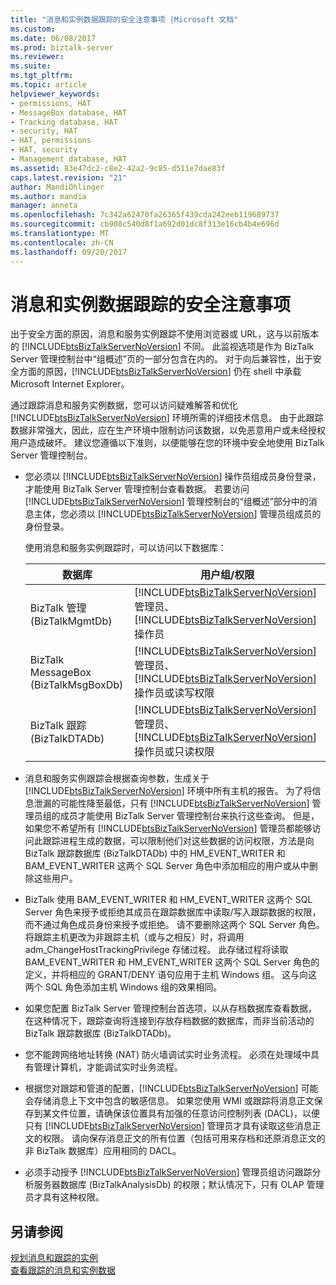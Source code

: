 ```yaml
---
title: "消息和实例数据跟踪的安全注意事项 |Microsoft 文档"
ms.custom: 
ms.date: 06/08/2017
ms.prod: biztalk-server
ms.reviewer: 
ms.suite: 
ms.tgt_pltfrm: 
ms.topic: article
helpviewer_keywords:
- permissions, HAT
- MessageBox database, HAT
- Tracking database, HAT
- security, HAT
- HAT, permissions
- HAT, security
- Management database, HAT
ms.assetid: 83e47dc2-c8e2-42a2-9c85-d511e7dae83f
caps.latest.revision: "21"
author: MandiOhlinger
ms.author: mandia
manager: anneta
ms.openlocfilehash: 7c342a62470fa26365f439cda242eeb119689737
ms.sourcegitcommit: cb908c540d8f1a692d01dc8f313e16cb4b4e696d
ms.translationtype: MT
ms.contentlocale: zh-CN
ms.lasthandoff: 09/20/2017
---
```

# <a name="security-considerations-for-message-and-instance-data-tracking"></a>消息和实例数据跟踪的安全注意事项
出于安全方面的原因，消息和服务实例跟踪不使用浏览器或 URL，这与以前版本的 [!INCLUDE[btsBizTalkServerNoVersion](../includes/btsbiztalkservernoversion-md.md)] 不同。 此监视选项是作为 BizTalk Server 管理控制台中“组概述”页的一部分包含在内的。  对于向后兼容性，出于安全方面的原因，[!INCLUDE[btsBizTalkServerNoVersion](../includes/btsbiztalkservernoversion-md.md)] 仍在 shell 中承载 Microsoft Internet Explorer。  
  
 通过跟踪消息和服务实例数据，您可以访问疑难解答和优化 [!INCLUDE[btsBizTalkServerNoVersion](../includes/btsbiztalkservernoversion-md.md)] 环境所需的详细技术信息。 由于此跟踪数据非常强大，因此，应在生产环境中限制访问该数据，以免恶意用户或未经授权用户造成破坏。 建议您遵循以下准则，以便能够在您的环境中安全地使用 BizTalk Server 管理控制台。  
  
-   您必须以 [!INCLUDE[btsBizTalkServerNoVersion](../includes/btsbiztalkservernoversion-md.md)] 操作员组成员身份登录，才能使用 BizTalk Server 管理控制台查看数据。 若要访问 [!INCLUDE[btsBizTalkServerNoVersion](../includes/btsbiztalkservernoversion-md.md)] 管理控制台的“组概述”部分中的消息主体，您必须以 [!INCLUDE[btsBizTalkServerNoVersion](../includes/btsbiztalkservernoversion-md.md)] 管理员组成员的身份登录。  
  
     使用消息和服务实例跟踪时，可以访问以下数据库：  
  
    |数据库|用户组/权限|  
    |--------------|-----------------------------|  
    |BizTalk 管理 (BizTalkMgmtDb)|[!INCLUDE[btsBizTalkServerNoVersion](../includes/btsbiztalkservernoversion-md.md)] 管理员、[!INCLUDE[btsBizTalkServerNoVersion](../includes/btsbiztalkservernoversion-md.md)] 操作员|  
    |BizTalk MessageBox (BizTalkMsgBoxDb)|[!INCLUDE[btsBizTalkServerNoVersion](../includes/btsbiztalkservernoversion-md.md)] 管理员、[!INCLUDE[btsBizTalkServerNoVersion](../includes/btsbiztalkservernoversion-md.md)] 操作员或读写权限|  
    |BizTalk 跟踪 (BizTalkDTADb)|[!INCLUDE[btsBizTalkServerNoVersion](../includes/btsbiztalkservernoversion-md.md)] 管理员、[!INCLUDE[btsBizTalkServerNoVersion](../includes/btsbiztalkservernoversion-md.md)] 操作员或只读权限|  
  
-   消息和服务实例跟踪会根据查询参数，生成关于 [!INCLUDE[btsBizTalkServerNoVersion](../includes/btsbiztalkservernoversion-md.md)] 环境中所有主机的报告。 为了将信息泄漏的可能性降至最低，只有 [!INCLUDE[btsBizTalkServerNoVersion](../includes/btsbiztalkservernoversion-md.md)] 管理员组的成员才能使用 BizTalk Server 管理控制台来执行这些查询。 但是，如果您不希望所有 [!INCLUDE[btsBizTalkServerNoVersion](../includes/btsbiztalkservernoversion-md.md)] 管理员都能够访问此跟踪进程生成的数据，可以限制他们对这些数据的访问权限，方法是向 BizTalk 跟踪数据库 (BizTalkDTADb) 中的 HM_EVENT_WRITER 和 BAM_EVENT_WRITER 这两个 SQL Server 角色中添加相应的用户或从中删除这些用户。  
  
-   BizTalk 使用 BAM_EVENT_WRITER 和 HM_EVENT_WRITER 这两个 SQL Server 角色来授予或拒绝其成员在跟踪数据库中读取/写入跟踪数据的权限，而不通过角色成员身份来授予或拒绝。 请不要删除这两个 SQL Server 角色。 将跟踪主机更改为非跟踪主机（或与之相反）时，将调用 adm_ChangeHostTrackingPrivilege 存储过程。 此存储过程将读取 BAM_EVENT_WRITER 和 HM_EVENT_WRITER 这两个 SQL Server 角色的定义，并将相应的 GRANT/DENY 语句应用于主机 Windows 组。 这与向这两个 SQL 角色添加主机 Windows 组的效果相同。  
  
-   如果您配置 BizTalk Server 管理控制台首选项，以从存档数据库查看数据，在这种情况下，跟踪查询将连接到存放存档数据的数据库，而非当前活动的 BizTalk 跟踪数据库 (BizTalkDTADb)。  
  
-   您不能跨网络地址转换 (NAT) 防火墙调试实时业务流程。 必须在处理域中具有管理计算机，才能调试实时业务流程。  
  
-   根据您对跟踪和管道的配置，[!INCLUDE[btsBizTalkServerNoVersion](../includes/btsbiztalkservernoversion-md.md)] 可能会存储消息上下文中包含的敏感信息。 如果您使用 WMI 或跟踪将消息正文保存到某文件位置，请确保该位置具有加强的任意访问控制列表 (DACL)，以便只有 [!INCLUDE[btsBizTalkServerNoVersion](../includes/btsbiztalkservernoversion-md.md)] 管理员才具有读取这些消息正文的权限。 请向保存消息正文的所有位置（包括可用来存档和还原消息正文的非 BizTalk 数据库）应用相同的 DACL。  
  
-   必须手动授予 [!INCLUDE[btsBizTalkServerNoVersion](../includes/btsbiztalkservernoversion-md.md)] 管理员组访问跟踪分析服务器数据库 (BizTalkAnalysisDb) 的权限；默认情况下，只有 OLAP 管理员才具有这种权限。  
  
## <a name="see-also"></a>另请参阅  
 [规划消息和跟踪的实例](../core/planning-for-message-and-instance-tracking.md)   
 [查看跟踪的消息和实例数据](../core/viewing-tracked-message-and-instance-data.md)